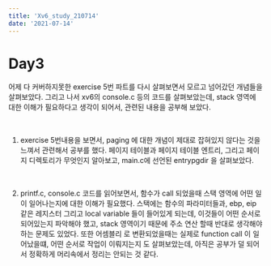 ```yaml
---
title: 'Xv6_study_210714'
date: '2021-07-14'
---
```


# Day3  
어제 다 커버하지못한 exercise 5번 파트를 다시 살펴보면서 모르고 넘어갔던 개념들을 살펴보았다. 그리고 나서 xv6의 console.c 등의 코드를 살펴보았는데, stack 영역에 대한 이해가 필요하다고 생각이 되어서, 관련된 내용을 공부해 보았다. 

<br>

1. exercise 5번내용을 보면서, paging 에 대한 개념이 제대로 잡혀있지 않다는 것을 느껴서 관련해서 공부를 했다. 페이지 테이블과 페이지 테이블 엔트리, 그리고 페이지 디렉토리가 무엇인지 알아보고, main.c에 선언된 entrypgdir 을 살펴보았다. 
<br>

2. printf.c, console.c 코드를 읽어보면서, 함수가 call 되었을때 스택 영역에 어떤 일이 일어나는지에 대한 이해가 필요했다. 스택에는 함수의 파라미터들과, ebp, eip 같은 레지스터 그리고 local variable 들이 들어있게 되는데, 이것들이 어떤 순서로 되어있는지 파악해야 했고, stack 영역이기 때문에 주소 연산 할때 반대로 생각해야 하는 문제도 있었다. 또한 어셈블리 로 변환되었을때는 실제로 function call 이 일어났을떄, 어떤 순서로 작업이 이뤄지는지 도 살펴보았는데, 아직은 공부가 덜 되어서 정확하게 머리속에서 정리는 안되는 것 같다. 
<br>

